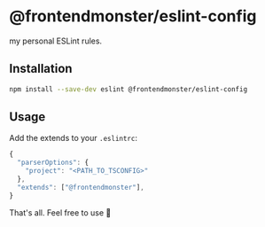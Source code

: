 # @frontendmonster/eslint-config

my personal ESLint rules.

## Installation

```sh
npm install --save-dev eslint @frontendmonster/eslint-config
```

## Usage

Add the extends to your `.eslintrc`:

```javascript
{
  "parserOptions": {
    "project": "<PATH_TO_TSCONFIG>"
  },
  "extends": ["@frontendmonster"],
}
```

That's all. Feel free to use 💛
